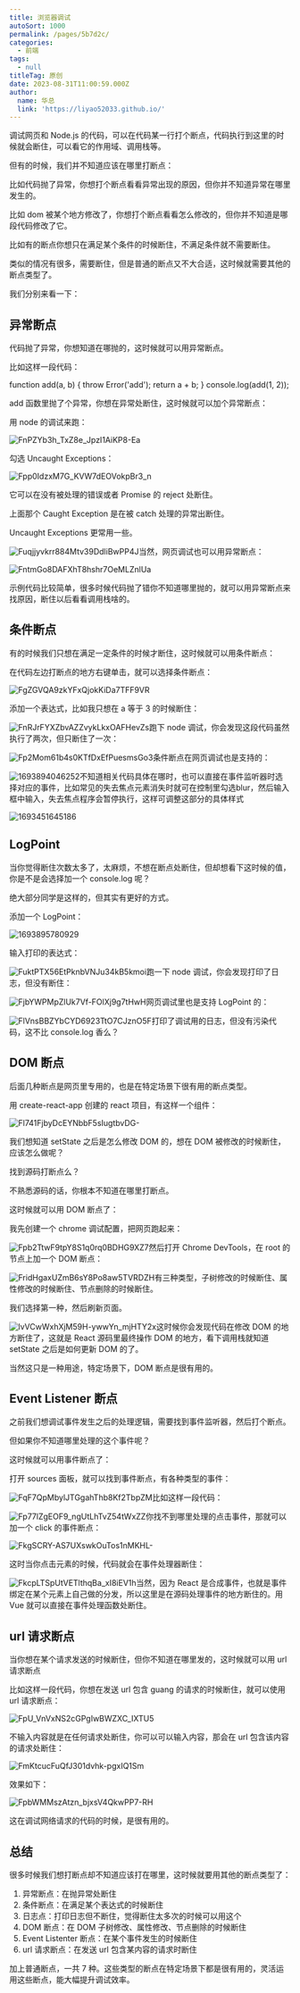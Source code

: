 ```yaml
---
title: 浏览器调试
autoSort: 1000
permalink: /pages/5b7d2c/
categories:
  - 前端
tags:
  - null
titleTag: 原创
date: 2023-08-31T11:00:59.000Z
author:
  name: 华总
  link: 'https://liyao52033.github.io/'
---
```




调试网页和 Node.js 的代码，可以在代码某一行打个断点，代码执行到这里的时候就会断住，可以看它的作用域、调用栈等。



但有的时候，我们并不知道应该在哪里打断点：

比如代码抛了异常，你想打个断点看看异常出现的原因，但你并不知道异常在哪里发生的。

比如 dom 被某个地方修改了，你想打个断点看看怎么修改的，但你并不知道是哪段代码修改了它。

比如有的断点你想只在满足某个条件的时候断住，不满足条件就不需要断住。

类似的情况有很多，需要断住，但是普通的断点又不大合适，这时候就需要其他的断点类型了。



<!-- more -->



我们分别来看一下：

## 异常断点

代码抛了异常，你想知道在哪抛的，这时候就可以用异常断点。

比如这样一段代码：

function add(a, b) {    throw Error('add');    return a + b;     } console.log(add(1, 2));

add 函数里抛了个异常，你想在异常处断住，这时候就可以加个异常断点：

用 node 的调试来跑：

![FnPZYb3h_TxZ8e_JpzI1AiKP8-Ea](https://cdn.staticaly.com/gh/liyao52033/picx-images-hosting@master/前端/FnPZYb3h_TxZ8e_JpzI1AiKP8-Ea.13bqcub5xz5s.webp)

勾选 Uncaught Exceptions：

![Fpp0IdzxM7G_KVW7dEOVokpBr3_n](https://cdn.staticaly.com/gh/liyao52033/picx-images-hosting@master/前端/Fpp0IdzxM7G_KVW7dEOVokpBr3_n.2ix977w3a9i0.webp)

它可以在没有被处理的错误或者 Promise 的 reject 处断住。

上面那个 Caught Exception 是在被 catch 处理的异常出断住。

Uncaught Exceptions 更常用一些。

![Fuqjjyvkrr884Mtv39DdliBwPP4J](https://cdn.staticaly.com/gh/liyao52033/picx-images-hosting@master/前端/Fuqjjyvkrr884Mtv39DdliBwPP4J.3hqpa8jyoou0.gif)当然，网页调试也可以用异常断点：

![FntmGo8DAFXhT8hshr7OeMLZnlUa](https://cdn.staticaly.com/gh/liyao52033/picx-images-hosting@master/前端/FntmGo8DAFXhT8hshr7OeMLZnlUa.3ytevemfup40.gif)

示例代码比较简单，很多时候代码抛了错你不知道哪里抛的，就可以用异常断点来找原因，断住以后看看调用栈啥的。

## 条件断点

有的时候我们只想在满足一定条件的时候才断住，这时候就可以用条件断点：

在代码左边打断点的地方右键单击，就可以选择条件断点：

![FgZGVQA9zkYFxQjokKiDa7TFF9VR](https://cdn.staticaly.com/gh/liyao52033/picx-images-hosting@master/前端/FgZGVQA9zkYFxQjokKiDa7TFF9VR.vag0kmz2bdc.webp)

添加一个表达式，比如我只想在 a 等于 3 的时候断住：

![FnRJrFYXZbvAZZvykLkxOAFHevZs](https://cdn.staticaly.com/gh/liyao52033/picx-images-hosting@master/前端/FnRJrFYXZbvAZZvykLkxOAFHevZs.6m52wgb444w0.webp)跑下 node 调试，你会发现这段代码虽然执行了两次，但只断住了一次：

![Fp2Mom61b4s0KTfDxEfPuesmsGo3](https://cdn.staticaly.com/gh/liyao52033/picx-images-hosting@master/前端/Fp2Mom61b4s0KTfDxEfPuesmsGo3.3nwji3o3bo20.gif)条件断点在网页调试也是支持的：

![1693894046252](https://cdn.staticaly.com/gh/liyao52033/picx-images-hosting@master/后端/1693894046252.gif)不知道相关代码具体在哪时，也可以直接在事件监听器时选择对应的事件，比如常见的失去焦点元素消失时就可在控制里勾选blur，然后输入框中输入，失去焦点程序会暂停执行，这样可调整这部分的具体样式

![1693451645186](https://cdn.staticaly.com/gh/liyao52033/picx-images-hosting@master/前端/1693451645186.4mlr5x24zug0.webp)

## LogPoint

当你觉得断住次数太多了，太麻烦，不想在断点处断住，但却想看下这时候的值，你是不是会选择加一个 console.log 呢？

绝大部分同学是这样的，但其实有更好的方式。

添加一个 LogPoint：

![1693895780929](https://cdn.staticaly.com/gh/liyao52033/picx-images-hosting@master/后端/1693895780929.jpg)

输入打印的表达式：

![FuktPTX56EtPknbVNJu34kB5kmoi](https://cdn.staticaly.com/gh/liyao52033/picx-images-hosting@master/前端/FuktPTX56EtPknbVNJu34kB5kmoi.21yohn5q1fa8.webp)跑一下 node 调试，你会发现打印了日志，但没有断住：

![FjbYWPMpZlUk7Vf-FOlXj9g7tHwH](https://cdn.staticaly.com/gh/liyao52033/picx-images-hosting@master/前端/FjbYWPMpZlUk7Vf-FOlXj9g7tHwH.38yms84s4i60.gif)网页调试里也是支持 LogPoint 的：

![FlVnsBBZYbCYD6923TtO7CJznO5F](https://cdn.staticaly.com/gh/liyao52033/picx-images-hosting@master/前端/FlVnsBBZYbCYD6923TtO7CJznO5F.7fz82ugjs680.gif)打印了调试用的日志，但没有污染代码，这不比 console.log 香么？

## DOM 断点

后面几种断点是网页里专用的，也是在特定场景下很有用的断点类型。

用 create-react-app 创建的 react 项目，有这样一个组件：

![Fl741FjbyDcEYNbbF5sIugtbvDG-](https://cdn.staticaly.com/gh/liyao52033/picx-images-hosting@master/前端/Fl741FjbyDcEYNbbF5sIugtbvDG-.4zpldx5f9ds0.webp)

我们想知道 setState 之后是怎么修改 DOM 的，想在 DOM 被修改的时候断住，应该怎么做呢？

找到源码打断点么？

不熟悉源码的话，你根本不知道在哪里打断点。

这时候就可以用 DOM 断点了：

我先创建一个 chrome 调试配置，把网页跑起来：

![Fpb2TtwF9tpY8S1q0rq0BDHG9XZ7](https://cdn.staticaly.com/gh/liyao52033/picx-images-hosting@master/前端/Fpb2TtwF9tpY8S1q0rq0BDHG9XZ7.4yfbdiyhnxc0.webp)然后打开 Chrome DevTools，在 root 的节点上加一个 DOM 断点：

![FridHgaxUZmB6sY8Po8aw5TVRDZH](https://cdn.staticaly.com/gh/liyao52033/picx-images-hosting@master/前端/FridHgaxUZmB6sY8Po8aw5TVRDZH.1mdqb6gnulxc.webp)有三种类型，子树修改的时候断住、属性修改的时候断住、节点删除的时候断住。

我们选择第一种，然后刷新页面。

![lvVCwWxhXjM59H-ywwYn_mjHTY2x](https://cdn.staticaly.com/gh/liyao52033/picx-images-hosting@master/前端/lvVCwWxhXjM59H-ywwYn_mjHTY2x.2496ya0gunds.gif)这时候你会发现代码在修改 DOM 的地方断住了，这就是 React 源码里最终操作 DOM 的地方，看下调用栈就知道 setState 之后是如何更新 DOM 的了。

当然这只是一种用途，特定场景下，DOM 断点是很有用的。

## Event Listener 断点

之前我们想调试事件发生之后的处理逻辑，需要找到事件监听器，然后打个断点。

但如果你不知道哪里处理的这个事件呢？

这时候就可以用事件断点了：

打开 sources 面板，就可以找到事件断点，有各种类型的事件：

![FqF7QpMbylJTGgahThb8Kf2TbpZM](https://cdn.staticaly.com/gh/liyao52033/picx-images-hosting@master/前端/FqF7QpMbylJTGgahThb8Kf2TbpZM.17y8g92eok1s.webp)比如这样一段代码：

![Fp77lZgEOF9_ngUtLhTvZ54tWxZZ](https://cdn.staticaly.com/gh/liyao52033/picx-images-hosting@master/前端/Fp77lZgEOF9_ngUtLhTvZ54tWxZZ.ib4ulmny92w.webp)你找不到哪里处理的点击事件，那就可以加一个 click 的事件断点：

![FkgSCRY-AS7UXswkOuTos1nMKHL-](https://cdn.staticaly.com/gh/liyao52033/picx-images-hosting@master/前端/FkgSCRY-AS7UXswkOuTos1nMKHL-.5scew77fk840.webp)

这时当你点击元素的时候，代码就会在事件处理器断住：

![FkcpLTSpUtVETlthqBa_xI8iEV1h](https://cdn.staticaly.com/gh/liyao52033/picx-images-hosting@master/前端/FkcpLTSpUtVETlthqBa_xI8iEV1h.2ccjqccpow2s.gif)当然，因为 React 是合成事件，也就是事件绑定在某个元素上自己做的分发，所以这里是在源码处理事件的地方断住的。用 Vue 就可以直接在事件处理函数处断住。

## url 请求断点

当你想在某个请求发送的时候断住，但你不知道在哪里发的，这时候就可以用 url 请求断点

比如这样一段代码，你想在发送 url 包含 guang 的请求的时候断住，就可以使用 url 请求断点：

![FpU_VnVxNS2cGPgIwBWZXC_IXTU5](https://cdn.staticaly.com/gh/liyao52033/picx-images-hosting@master/前端/FpU_VnVxNS2cGPgIwBWZXC_IXTU5.28vhygw9z2qs.webp)

不输入内容就是在任何请求处断住，你可以可以输入内容，那会在 url 包含该内容的请求处断住：

![FmKtcucFuQfJ301dvhk-pgxIQ1Sm](https://cdn.staticaly.com/gh/liyao52033/picx-images-hosting@master/前端/FmKtcucFuQfJ301dvhk-pgxIQ1Sm.4mniyvx1j7g0.webp)

效果如下：

![FpbWMMszAtzn_bjxsV4QkwPP7-RH](https://cdn.staticaly.com/gh/liyao52033/picx-images-hosting@master/前端/FpbWMMszAtzn_bjxsV4QkwPP7-RH.6fp74fnv3gk0.webp)

这在调试网络请求的代码的时候，是很有用的。



## 总结



很多时候我们想打断点却不知道应该打在哪里，这时候就要用其他的断点类型了：



1. 异常断点：在抛异常处断住
2. 条件断点：在满足某个表达式的时候断住
3. 日志点：打印日志但不断住，觉得断住太多次的时候可以用这个
4. DOM 断点：在 DOM 子树修改、属性修改、节点删除的时候断住
5. Event Listenter 断点：在某个事件发生的时候断住
6. url 请求断点：在发送 url 包含某内容的请求时断住



加上普通断点，一共 7 种。这些类型的断点在特定场景下都是很有用的，灵活运用这些断点，能大幅提升调试效率。





